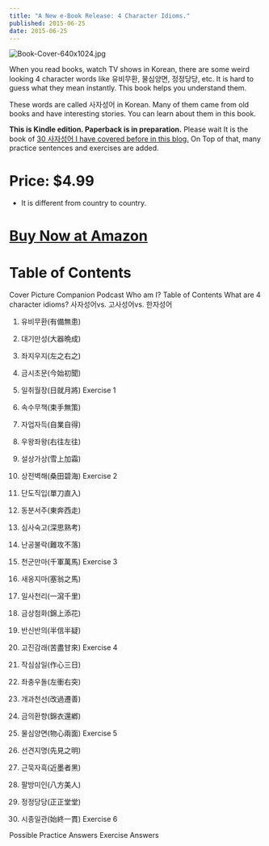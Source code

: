 ```yaml
---
title: "A New e-Book Release: 4 Character Idioms."
published: 2015-06-25
date: 2015-06-25
---
```

![Book-Cover-640x1024.jpg ](/images/Book-Cover-640x1024.jpg )

When you read books, watch TV shows in Korean, there are some weird looking 4 character words like 유비무환, 물심양면, 정정당당, etc. It is hard to guess what they mean instantly. This book helps you understand them.

These words are called 사자성어 in Korean. Many of them came from old books and have interesting stories. You can learn about them in this book.

<span style="color: # ff0000;"><strong>This is Kindle edition. Paperback is in preparation.</strong></span> Please wait
It is the book of [30 사자성어 I have covered before in this blog.](https://wiseinit.com/category/korean/4-character-idioms/) On Top of that, many practice sentences and exercises are added.

#  Price: $4.99

* It is different from country to country.

#  [Buy Now at Amazon](https://www.amazon.com/Character-Idioms-Korean-Expressions-Words-ebook/dp/B0108T31XA/ref=dp_olp_1)


#  Table of Contents

Cover Picture
Companion Podcast
Who am I?
Table of Contents
What are 4 character idioms?
사자성어vs. 고사성어vs. 한자성어

1. 유비무환(有備無患)
2. 대기만성(大器晩成)
3. 좌지우지(左之右之)
4. 금시초문(今始初聞)
5. 일취월장(日就月將)
Exercise 1

6. 속수무책(束手無策)
7. 자업자득(自業自得)
8. 우왕좌왕(右往左往)
9. 설상가상(雪上加霜)
10. 상전벽해(桑田碧海)
Exercise 2
11. 단도직입(單刀直入)
12. 동분서주(東奔西走)
13. 심사숙고(深思熟考)
14. 난공불락(難攻不落)
15. 천군만마(千軍萬馬)
Exercise 3

16. 새옹지마(塞翁之馬)
17. 일사천리(一瀉千里)
18. 금상첨화(錦上添花)
19. 반신반의(半信半疑)
20. 고진감래(苦盡甘來)
Exercise 4

21. 작심삼일(作心三日)
22. 좌충우돌(左衝右突)
23. 개과천선(改過遷善)
24. 금의환향(錦衣還鄕)
25. 물심양면(物心兩面)
Exercise 5

26. 선견지명(先見之明)
27. 근묵자흑(近墨者黑)
28. 팔방미인(八方美人)
29. 정정당당(正正堂堂)
30. 시종일관(始終一貫)
Exercise 6

Possible Practice Answers
Exercise Answers